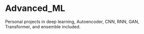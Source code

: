 # Advanced_ML
Personal projects in deep learning, Autoencoder, CNN, RNN, GAN, Transformer, and ensemble included.
